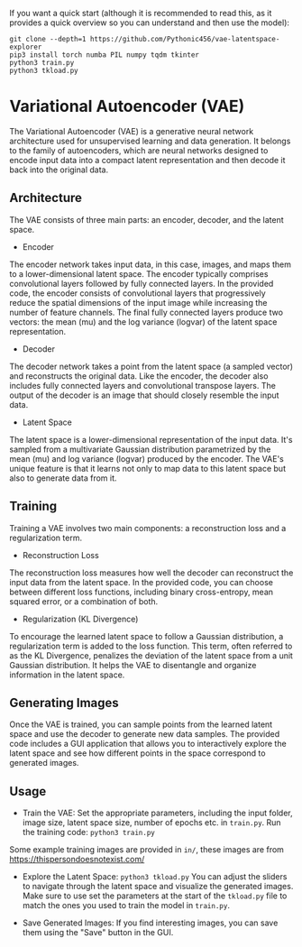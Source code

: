 If you want a quick start (although it is recommended to read this, as it provides a quick overview so you can understand and then use the model):

```
git clone --depth=1 https://github.com/Pythonic456/vae-latentspace-explorer
pip3 install torch numba PIL numpy tqdm tkinter
python3 train.py
python3 tkload.py
```

# Variational Autoencoder (VAE)

The Variational Autoencoder (VAE) is a generative neural network architecture used for unsupervised learning and data generation. It belongs to the family of autoencoders, which are neural networks designed to encode input data into a compact latent representation and then decode it back into the original data.

## Architecture

The VAE consists of three main parts: an encoder, decoder, and the latent space.

- Encoder

The encoder network takes input data, in this case, images, and maps them to a lower-dimensional latent space. The encoder typically comprises convolutional layers followed by fully connected layers. In the provided code, the encoder consists of convolutional layers that progressively reduce the spatial dimensions of the input image while increasing the number of feature channels. The final fully connected layers produce two vectors: the mean (mu) and the log variance (logvar) of the latent space representation.

- Decoder

The decoder network takes a point from the latent space (a sampled vector) and reconstructs the original data. Like the encoder, the decoder also includes fully connected layers and convolutional transpose layers. The output of the decoder is an image that should closely resemble the input data.

- Latent Space

The latent space is a lower-dimensional representation of the input data. It's sampled from a multivariate Gaussian distribution parametrized by the mean (mu) and log variance (logvar) produced by the encoder. The VAE's unique feature is that it learns not only to map data to this latent space but also to generate data from it.

## Training

Training a VAE involves two main components: a reconstruction loss and a regularization term.

- Reconstruction Loss

The reconstruction loss measures how well the decoder can reconstruct the input data from the latent space. In the provided code, you can choose between different loss functions, including binary cross-entropy, mean squared error, or a combination of both.

- Regularization (KL Divergence)

To encourage the learned latent space to follow a Gaussian distribution, a regularization term is added to the loss function. This term, often referred to as the KL Divergence, penalizes the deviation of the latent space from a unit Gaussian distribution. It helps the VAE to disentangle and organize information in the latent space.

## Generating Images

Once the VAE is trained, you can sample points from the learned latent space and use the decoder to generate new data samples. The provided code includes a GUI application that allows you to interactively explore the latent space and see how different points in the space correspond to generated images.

## Usage

- Train the VAE: Set the appropriate parameters, including the input folder, image size, latent space size, number of epochs etc. in `train.py`. Run the training code: `python3 train.py`

Some example training images are provided in `in/`, these images are from https://thispersondoesnotexist.com/

- Explore the Latent Space: `python3 tkload.py` You can adjust the sliders to navigate through the latent space and visualize the generated images. Make sure to use set the parameters at the start of the `tkload.py` file to match the ones you used to train the model in `train.py`.

- Save Generated Images: If you find interesting images, you can save them using the "Save" button in the GUI.
